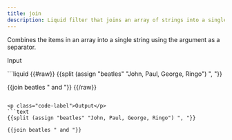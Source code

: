 ```yaml
---
title: join
description: Liquid filter that joins an array of strings into a single string.
---
```


Combines the items in an array into a single string using the argument as a separator.

<p class="code-label">Input</p>
```liquid
{{#raw}}
{{split (assign "beatles" "John, Paul, George, Ringo") ", "}}

{{join beatles " and "}}
{{/raw}}
```

<p class="code-label">Output</p>
```text
{{split (assign "beatles" "John, Paul, George, Ringo") ", "}}

{{join beatles " and "}}
```
